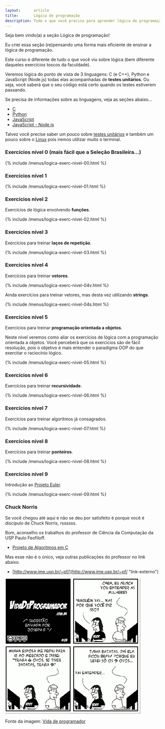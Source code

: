 ```yaml
---
layout:      article
title:       Lógica de programação
description: Tudo o que você precisa para aprender lógica de programação
---
```


Seja bem vindo(a) a seção Lógica de programação!

Eu criei essa seção (re)pensando uma forma mais eficiente de ensinar a lógica de programação.

Este curso é diferente de tudo o que você viu sobre lógica (bem diferente daqueles exercícios toscos da faculdade).

Veremos lógica do ponto de vista de 3 linguagens: C (e C++), Python e JavaScript (Node.js) todas elas acompanhadas de 
__testes unitários__. Ou seja, você saberá que o seu código está certo quando os testes estiverem passando.

Se precisa de informações sobre as linguagens, veja as seções abaixo...

- [C](/c)
- [Python](/python)
- [JavaScript](/javascript)
- [JavaScript - Node.js](/javascript/node.js)

Talvez você precise saber um pouco sobre [testes unitários](/tdd/) e também um pouco sobre o [Linux]() pois iremos
utilizar muito o terminal.


### Exercícios nível 0 (mais fácil que a Seleção Brasileira...)

{% include /menus/logica-exerc-nivel-00.html %}



### Exercícios nível 1

{% include /menus/logica-exerc-nivel-01.html %}




### Exercícios nível 2

Exercícios de lógica envolvendo __funções__.

{% include /menus/logica-exerc-nivel-02.html %}




### Exercícios nível 3

Exercícios para treinar __laços de repetição__.

{% include /menus/logica-exerc-nivel-03.html %}




### Exercícios nível 4

Exercícios para treinar __vetores__.

{% include /menus/logica-exerc-nivel-04v.html %}

Ainda exercícios para treinar vetores, mas desta vez utilizando __strings__.

{% include /menus/logica-exerc-nivel-04s.html %}



### Exercícios nível 5

Exercícios para treinar __programação orientada a objetos__.

Neste nível veremos como aliar os exercícios de lógica com a programação orientada a objetos. Você perceberá que os 
exercícios são de fácil resolução, pois o objetivo é mais entender o paradigma OOP do que exercitar o raciocínio lógico.

{% include /menus/logica-exerc-nivel-05.html %}



### Exercícios nível 6

Exercícios para treinar __recursividade__.

{% include /menus/logica-exerc-nivel-06.html %}



### Exercícios nível 7

Exercícios para treinar algoritmos já consagrados.

{% include /menus/logica-exerc-nivel-07.html %}



### Exercícios nível 8

Exercícios para treinar __ponteiros__.

{% include /menus/logica-exerc-nivel-08.html %}



### Exercícios nível 9

Introdução ao [Projeto Euler](https://projecteuler.net/ "link-externo").

{% include /menus/logica-exerc-nivel-09.html %}



### Chuck Norris

Se você chegou até aqui e não se deu por satisfeito é porque você é discípulo de Chuck Norris, rssssss.

Bom, aconselho os trabalhos do professor de Ciência da Computação da USP Paulo Feofiloff.

- [Projeto de Algoritmos em C](http://www.ime.usp.br/~pf/algoritmos/ "link-externo")

Mas esse não é o único, veja outras publicações do professor no link abaixo.

- [http://www.ime.usp.br/~pf/](http://www.ime.usp.br/~pf/ "link-externo")
 

![Figura satirizando a lógica de programação](vida-prog-25.png "Tirinha satirizando a logica de programação")

Fonte da imagem: [Vida de programador](http://vidadeprogramador.com.br/2011/03/22/logica-de-programacao/ "link-externo")